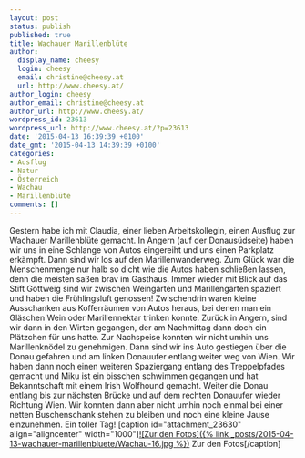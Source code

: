 ```yaml
---
layout: post
status: publish
published: true
title: Wachauer Marillenblüte
author:
  display_name: cheesy
  login: cheesy
  email: christine@cheesy.at
  url: http://www.cheesy.at/
author_login: cheesy
author_email: christine@cheesy.at
author_url: http://www.cheesy.at/
wordpress_id: 23613
wordpress_url: http://www.cheesy.at/?p=23613
date: '2015-04-13 16:39:39 +0100'
date_gmt: '2015-04-13 14:39:39 +0100'
categories:
- Ausflug
- Natur
- Österreich
- Wachau
- Marillenblüte
comments: []
---
```

Gestern habe ich mit Claudia, einer lieben Arbeitskollegin, einen Ausflug zur Wachauer Marillenblüte gemacht. In Angern (auf der Donausüdseite) haben wir uns in eine Schlange von Autos eingereiht und uns einen Parkplatz erkämpft. Dann sind wir los auf den Marillenwanderweg. Zum Glück war die Menschenmenge nur halb so dicht wie die Autos haben schließen lassen, denn die meisten saßen brav im Gasthaus.
Immer wieder mit Blick auf das Stift Göttweig sind wir zwischen Weingärten und Marillengärten spaziert und haben die Frühlingsluft genossen! Zwischendrin waren kleine Ausschanken aus Kofferräumen von Autos heraus, bei denen man ein Gläschen Wein oder Marillennektar trinken konnte.
Zurück in Angern, sind wir dann in den Wirten gegangen, der am Nachmittag dann doch ein Plätzchen für uns hatte. Zur Nachspeise konnten wir nicht umhin uns Marillenknödel zu genehmigen. Dann sind wir ins Auto gestiegen über die Donau gefahren und am linken Donauufer entlang weiter weg von Wien. Wir haben dann noch einen weiteren Spaziergang entlang des Treppelpfades gemacht und Miku ist ein bisschen schwimmen gegangen und hat Bekanntschaft mit einem Irish Wolfhound gemacht.
Weiter die Donau entlang bis zur nächsten Brücke und auf dem rechten Donauufer wieder Richtung Wien. Wir konnten dann aber nicht umhin noch einmal bei einer netten Buschenschank stehen zu bleiben und noch eine kleine Jause einzunehmen.
Ein toller Tag!
[caption id="attachment\_23630" align="aligncenter" width="1000"][![Zur den Fotos]({% link _posts/2015-04-13-wachauer-marillenbluete/Wachau-16.jpg %})](http://www.cheesy.at/fotos/ausfluege/2015-2/wachauer-marillenbluete/) Zur den Fotos[/caption]
